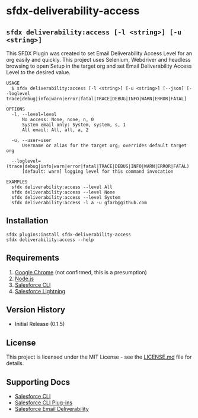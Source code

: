 
sfdx-deliverability-access
======================
## `sfdx deliverability:access [-l <string>] [-u <string>]`

This SFDX Plugin was created to set Email Deliverability Access Level for an org easily and quickly. This project uses Selenium, Webdriver and headless browsing to open Setup in the target org and set Email Deliverability Access Level to the desired value.
```
USAGE
  $ sfdx deliverability:access [-l <string>] [-u <string>] [--json] [--loglevel 
trace|debug|info|warn|error|fatal|TRACE|DEBUG|INFO|WARN|ERROR|FATAL]

OPTIONS
  -l, --level=level
      No access: None, none, n, 0
      System email only: System, system, s, 1
      All email: All, all, a, 2

  -u, --user=user
      Username or alias for the target org; overrides default target org

  --loglevel=(trace|debug|info|warn|error|fatal|TRACE|DEBUG|INFO|WARN|ERROR|FATAL)
      [default: warn] logging level for this command invocation

EXAMPLES
  sfdx deliverability:access --level All
  sfdx deliverability:access --level None
  sfdx deliverability:access --level System
  sfdx deliverability:access -l a -u gfarb@github.com
```

## Installation

```
sfdx plugins:install sfdx-deliverability-access
sfdx deliverability:access --help
```

## Requirements

1. [Google Chrome](https://www.google.com/chrome) (not confirmed, this is a presumption)
2. [Node.js](https://nodejs.org/en/)
3. [Salesforce CLI](https://developer.salesforce.com/docs/atlas.en-us.sfdx_setup.meta/sfdx_setup/sfdx_setup_install_cli.htm)
4. [Salesforce Lightning](https://www.salesforce.com/products/platform/lightning/)

## Version History

* Initial Release (0.1.5)

## License

This project is licensed under the MIT License - see the [LICENSE.md](LICENSE.md) file for details.

## Supporting Docs

- [Salesforce CLI](https://developer.salesforce.com/docs/atlas.en-us.sfdx_setup.meta/sfdx_setup/sfdx_setup_install_cli.htm)
- [Salesforce CLI Plug-ins](https://developer.salesforce.com/docs/atlas.en-us.sfdx_setup.meta/sfdx_setup/sfdx_setup_install_plugin_version.htm)
- [Salesforce Email Deliverability](https://help.salesforce.com/s/articleView?id=sf.data_sandbox_email_deliverability.htm&type=5)
